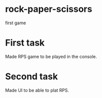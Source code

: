 # rock-paper-scissors

first game

# First task

Made RPS game to be played in the console.

# Second task

Made UI to be able to plat RPS.
